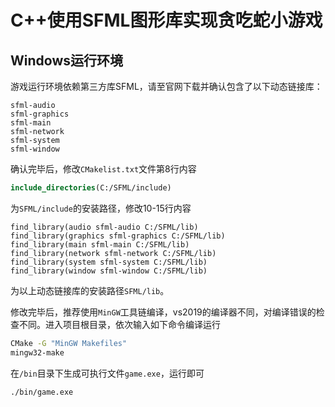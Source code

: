 # C++使用SFML图形库实现贪吃蛇小游戏

## Windows运行环境

游戏运行环境依赖第三方库SFML，请至官网下载并确认包含了以下动态链接库：
```
sfml-audio
sfml-graphics
sfml-main
sfml-network
sfml-system
sfml-window
```

确认完毕后，修改`CMakelist.txt`文件第8行内容
``` cmake
include_directories(C:/SFML/include)
```
为`SFML/include`的安装路径，修改10-15行内容
```
find_library(audio sfml-audio C:/SFML/lib)
find_library(graphics sfml-graphics C:/SFML/lib)
find_library(main sfml-main C:/SFML/lib)
find_library(network sfml-network C:/SFML/lib)
find_library(system sfml-system C:/SFML/lib)
find_library(window sfml-window C:/SFML/lib)
```
为以上动态链接库的安装路径`SFML/lib`。

修改完毕后，推荐使用`MinGW`工具链编译，vs2019的编译器不同，对编译错误的检查不同。进入项目根目录，依次输入如下命令编译运行
``` bash
CMake -G "MinGW Makefiles"
mingw32-make
```
在`/bin`目录下生成可执行文件`game.exe`，运行即可
``` bash
./bin/game.exe
```